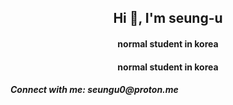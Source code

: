 <h2 align="center">Hi 👋, I'm seung-u</h1>
<h4 align="center">normal student in korea</h4>
<h4 align="center">normal student in korea</h4>
<h5 align="left">Connect with me: seungu0@proton.me</h5>
<p align="left">
</p>
